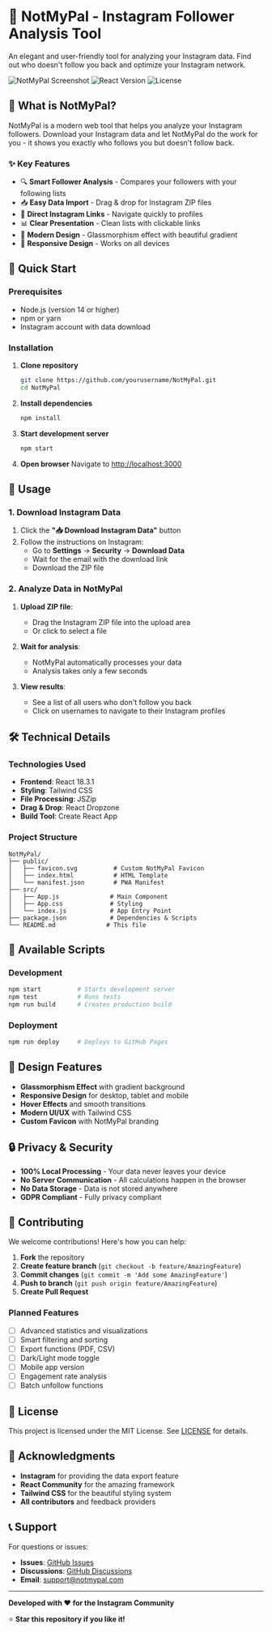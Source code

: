 # 📱 NotMyPal - Instagram Follower Analysis Tool

An elegant and user-friendly tool for analyzing your Instagram data. Find out who doesn't follow you back and optimize your Instagram network.

![NotMyPal Screenshot](https://img.shields.io/badge/Status-Active-brightgreen)
![React Version](https://img.shields.io/badge/React-18.3.1-blue)
![License](https://img.shields.io/badge/License-MIT-green)

## 🎯 What is NotMyPal?

NotMyPal is a modern web tool that helps you analyze your Instagram followers. Download your Instagram data and let NotMyPal do the work for you - it shows you exactly who follows you but doesn't follow back.

### ✨ Key Features

- 🔍 **Smart Follower Analysis** - Compares your followers with your following lists
- 📥 **Easy Data Import** - Drag & drop for Instagram ZIP files
- 🔗 **Direct Instagram Links** - Navigate quickly to profiles
- 📊 **Clear Presentation** - Clean lists with clickable links
- 🎨 **Modern Design** - Glassmorphism effect with beautiful gradient
- 📱 **Responsive Design** - Works on all devices

## 🚀 Quick Start

### Prerequisites

- Node.js (version 14 or higher)
- npm or yarn
- Instagram account with data download

### Installation

1. **Clone repository**
   ```bash
   git clone https://github.com/yourusername/NotMyPal.git
   cd NotMyPal
   ```

2. **Install dependencies**
   ```bash
   npm install
   ```

3. **Start development server**
   ```bash
   npm start
   ```

4. **Open browser**
   Navigate to [http://localhost:3000](http://localhost:3000)

## 📖 Usage

### 1. Download Instagram Data

1. Click the **"📥 Download Instagram Data"** button
2. Follow the instructions on Instagram:
   - Go to **Settings** → **Security** → **Download Data**
   - Wait for the email with the download link
   - Download the ZIP file

### 2. Analyze Data in NotMyPal

1. **Upload ZIP file**:
   - Drag the Instagram ZIP file into the upload area
   - Or click to select a file

2. **Wait for analysis**:
   - NotMyPal automatically processes your data
   - Analysis takes only a few seconds

3. **View results**:
   - See a list of all users who don't follow you back
   - Click on usernames to navigate to their Instagram profiles

## 🛠️ Technical Details

### Technologies Used

- **Frontend**: React 18.3.1
- **Styling**: Tailwind CSS
- **File Processing**: JSZip
- **Drag & Drop**: React Dropzone
- **Build Tool**: Create React App

### Project Structure

```
NotMyPal/
├── public/
│   ├── favicon.svg          # Custom NotMyPal Favicon
│   ├── index.html           # HTML Template
│   └── manifest.json        # PWA Manifest
├── src/
│   ├── App.js              # Main Component
│   ├── App.css             # Styling
│   └── index.js            # App Entry Point
├── package.json            # Dependencies & Scripts
└── README.md              # This file
```

## 🔧 Available Scripts

### Development
```bash
npm start          # Starts development server
npm test           # Runs tests
npm run build      # Creates production build
```

### Deployment
```bash
npm run deploy     # Deploys to GitHub Pages
```

## 🎨 Design Features

- **Glassmorphism Effect** with gradient background
- **Responsive Design** for desktop, tablet and mobile
- **Hover Effects** and smooth transitions
- **Modern UI/UX** with Tailwind CSS
- **Custom Favicon** with NotMyPal branding

## 🔒 Privacy & Security

- **100% Local Processing** - Your data never leaves your device
- **No Server Communication** - All calculations happen in the browser
- **No Data Storage** - Data is not stored anywhere
- **GDPR Compliant** - Fully privacy compliant

## 🤝 Contributing

We welcome contributions! Here's how you can help:

1. **Fork** the repository
2. **Create feature branch** (`git checkout -b feature/AmazingFeature`)
3. **Commit changes** (`git commit -m 'Add some AmazingFeature'`)
4. **Push to branch** (`git push origin feature/AmazingFeature`)
5. **Create Pull Request**

### Planned Features

- [ ] Advanced statistics and visualizations
- [ ] Smart filtering and sorting
- [ ] Export functions (PDF, CSV)
- [ ] Dark/Light mode toggle
- [ ] Mobile app version
- [ ] Engagement rate analysis
- [ ] Batch unfollow functions

## 📄 License

This project is licensed under the MIT License. See [LICENSE](LICENSE) for details.

## 🙏 Acknowledgments

- **Instagram** for providing the data export feature
- **React Community** for the amazing framework
- **Tailwind CSS** for the beautiful styling system
- **All contributors** and feedback providers

## 📞 Support

For questions or issues:

- **Issues**: [GitHub Issues](https://github.com/yourusername/NotMyPal/issues)
- **Discussions**: [GitHub Discussions](https://github.com/yourusername/NotMyPal/discussions)
- **Email**: support@notmypal.com

---

**Developed with ❤️ for the Instagram Community**

⭐ **Star this repository if you like it!**

